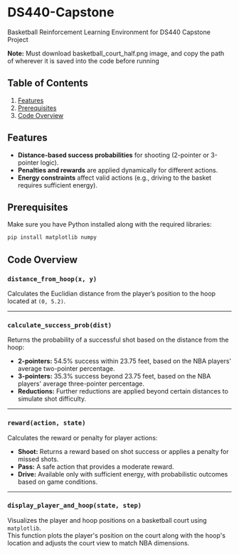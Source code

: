 # DS440-Capstone
Basketball Reinforcement Learning Environment for DS440 Capstone Project

**Note:** Must download basketball_court_half.png image, and copy the path of wherever it is saved into the code before running

## Table of Contents

1. [Features](#features)
2. [Prerequisites](#prerequisites)
5. [Code Overview](#code-overview)

## Features

- **Distance-based success probabilities** for shooting (2-pointer or 3-pointer logic).
- **Penalties and rewards** are applied dynamically for different actions.
- **Energy constraints** affect valid actions (e.g., driving to the basket requires sufficient energy).

## Prerequisites

Make sure you have Python installed along with the required libraries:
```bash
pip install matplotlib numpy
```
## Code Overview

### `distance_from_hoop(x, y)`  
Calculates the Euclidian distance from the player’s position to the hoop located at `(0, 5.2)`.

---

### `calculate_success_prob(dist)`  
Returns the probability of a successful shot based on the distance from the hoop:  
- **2-pointers:** 54.5% success within 23.75 feet, based on the NBA players' average two-pointer percentage.  
- **3-pointers:** 35.3% success beyond 23.75 feet, based on the NBA players' average three-pointer percentage.  
- **Reductions:** Further reductions are applied beyond certain distances to simulate shot difficulty.

---

### `reward(action, state)`  
Calculates the reward or penalty for player actions:  
- **Shoot:** Returns a reward based on shot success or applies a penalty for missed shots.  
- **Pass:** A safe action that provides a moderate reward.  
- **Drive:** Available only with sufficient energy, with probabilistic outcomes based on game conditions.

---

### `display_player_and_hoop(state, step)`  
Visualizes the player and hoop positions on a basketball court using `matplotlib`.  
This function plots the player's position on the court along with the hoop's location and adjusts the court view to match NBA dimensions.


